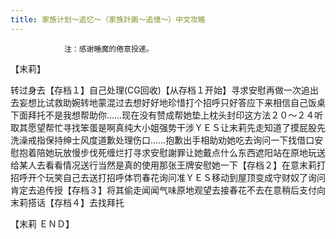 ```yaml
---
title: 家族计划​～追忆～（家族計画～追憶～）中文攻略
---
```


                注：感谢睡魔的倦意投递。

【末莉】

转过身去【存档１】自己处理(CG回收)【从存档１开始】寻求安慰再做一次追出去妄想比试救助婉转地蒙混过去想好好地珍惜打个招呼只好答应下来相信自己饭桌下面拜托不是我想帮助你……现在没有赞成帮她垫上枕头封印这方法２０～２４听取其愿望帮忙寻找笨蛋是啊真纯大小姐强势干涉ＹＥＳ让末莉先走知道了摸屁股先洗澡戒指保持绅士风度道歉处理伤口……抱歉出手相助劝她吃去询问一下找借口安慰抱着陪她玩放慢步伐死缠烂打寻求安慰謝罪让她戴点什么东西遮阳站在原地玩送给某人去看看情况送行当然是真的使用那张王牌安慰她一下【存档２】在意末莉打招呼开个玩笑自己去送打招呼体罚春花询问准ＹＥＳ移动到屋顶变成守财奴了询问肯定去追传授【存档３】将其偷走闻闻气味原地观望去接春花不去在意稍后支付向末莉搭话【存档４】去找拜托

【末莉 ＥＮＤ】


              
